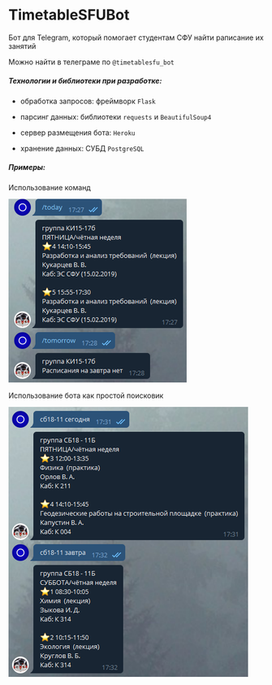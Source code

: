 # TimetableSFUBot
Бот для Telegram, который помогает студентам СФУ найти раписание их занятий

Можно найти в телеграме по `@timetablesfu_bot`

##### Технологии и библиотеки при разработке:

- обработка запросов: фреймворк `Flask​`

- парсинг данных: библиотеки `requests` и `BeautifulSoup4​`

- сервер размещения бота: `Heroku​`

- хранение данных: СУБД `PostgreSQL​`

##### Примеры:
Использование команд

![](screenshots/command.PNG)

Использование бота как простой поисковик

![](screenshots/text.PNG)
